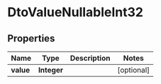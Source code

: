 
# DtoValueNullableInt32

## Properties
Name | Type | Description | Notes
------------ | ------------- | ------------- | -------------
**value** | **Integer** |  |  [optional]




